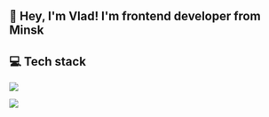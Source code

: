 <h2>👋 Hey, I'm Vlad! I'm frontend developer from Minsk </h2>
<h2>💻 Tech stack</h2>
<p>
    <img src="https://skillicons.dev/icons?i=javascript,html,css" />
</p>
<p>
    <img src="https://skillicons.dev/icons?i=cpp,qt" />
</p>

